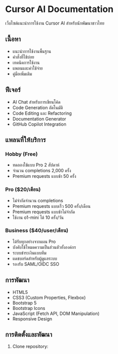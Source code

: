 # Cursor AI Documentation
เว็บไซต์แนะนำการใช้งาน Cursor AI สำหรับนักพัฒนาชาวไทย

## เนื้อหา
- แนะนำการใช้งานพื้นฐาน
- คำสั่งที่ใช้บ่อย
- เทคนิคการใช้งาน
- แพลนและค่าใช้จ่าย
- คู่มือเพิ่มเติม

## ฟีเจอร์
- AI Chat สำหรับการเขียนโค้ด
- Code Generation อัตโนมัติ
- Code Editing และ Refactoring
- Documentation Generator
- GitHub Copilot Integration

## แพลนที่ให้บริการ
### Hobby (Free)
- ทดลองใช้แบบ Pro 2 สัปดาห์
- จำนวน completions 2,000 ครั้ง
- Premium requests แบบช้า 50 ครั้ง

### Pro ($20/เดือน)
- ไม่จำกัดจำนวน completions
- Premium requests แบบเร็ว 500 ครั้ง/เดือน
- Premium requests แบบช้าไม่จำกัด
- ใช้งาน o1-mini ได้ 10 ครั้ง/วัน

### Business ($40/user/เดือน)
- ได้รับทุกอย่างจากแผน Pro
- บังคับใช้โหมดความเป็นส่วนตัวทั้งองค์กร
- ระบบชำระเงินแบบทีม
- แดชบอร์ดสำหรับผู้ดูแลระบบ
- รองรับ SAML/OIDC SSO

## การพัฒนา
- HTML5
- CSS3 (Custom Properties, Flexbox)
- Bootstrap 5
- Bootstrap Icons
- JavaScript (Fetch API, DOM Manipulation)
- Responsive Design

## การติดตั้งและพัฒนา
1. Clone repository:
